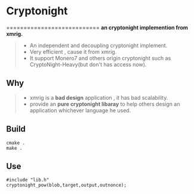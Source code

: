 # Cryptonight
===========================
**an cryptonight implemention from xmrig.**

> * An independent and decoupling cryptonight implement.
> * Very efficient , cause it from xmrig.
> * It support Monero7 and others origin cryptonight such as CryptoNight-Heavy(but don't has access now). 


## Why

> * xmrig is a **bad design** application , it has bad scalability.
> * provide an **pure cryptonight libaray** to help others design an application whichever language he used.

## Build

```
cmake .
make .
```


## Use

```
#include "lib.h"
cryptonight_pow(blob,target,output,outnonce);

```
